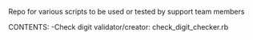 Repo for various scripts to be used or tested by support team members

CONTENTS:
    -Check digit validator/creator: check_digit_checker.rb
    
